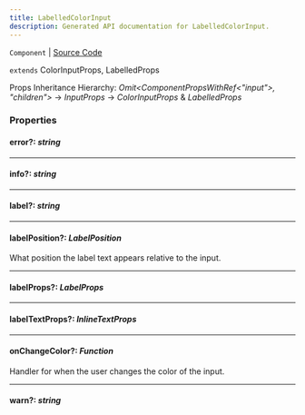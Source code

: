 ```yaml
---
title: LabelledColorInput
description: Generated API documentation for LabelledColorInput.
---
```


`Component` | [Source Code](https://github.com/mrCamelCode/jtjs-react/blob/0e141e63e22c212c71ce52ba40f0472cc9028516/lib/components/input/labelled/LabelledColorInput.tsx#L8)

`extends` ColorInputProps, LabelledProps

Props Inheritance Hierarchy: _Omit<ComponentPropsWithRef<"input">, "children">_ -> _InputProps_ -> _ColorInputProps_ & _LabelledProps_

### Properties

#### error?: _string_

---

#### info?: _string_

---

#### label?: _string_

---

#### labelPosition?: _LabelPosition_

What position the label text appears relative to the input.

---

#### labelProps?: _LabelProps_

---

#### labelTextProps?: _InlineTextProps_

---

#### onChangeColor?: _Function_

Handler for when the user changes the color of the input.

---

#### warn?: _string_